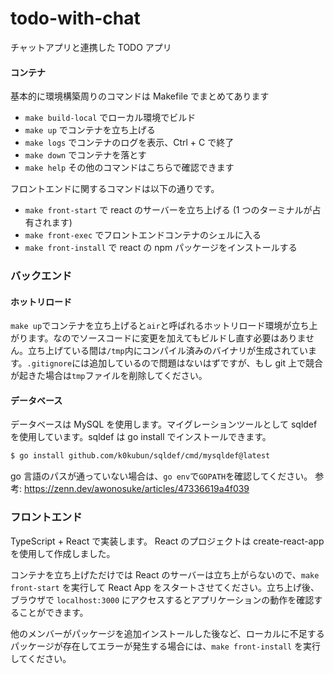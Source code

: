# todo-with-chat

チャットアプリと連携した TODO アプリ

#### コンテナ

基本的に環境構築周りのコマンドは Makefile でまとめてあります

- `make build-local` でローカル環境でビルド
- `make up` でコンテナを立ち上げる
- `make logs` でコンテナのログを表示、Ctrl + C で終了
- `make down` でコンテナを落とす
- `make help` その他のコマンドはこちらで確認できます

フロントエンドに関するコマンドは以下の通りです。

- `make front-start` で react のサーバーを立ち上げる (1 つのターミナルが占有されます)
- `make front-exec` でフロントエンドコンテナのシェルに入る
- `make front-install` で react の npm パッケージをインストールする

### バックエンド

#### ホットリロード

`make up`でコンテナを立ち上げると`air`と呼ばれるホットリロード環境が立ち上がります。なのでソースコードに変更を加えてもビルドし直す必要はありません。立ち上げている間は`/tmp`内にコンパイル済みのバイナリが生成されています。`.gitignore`には追加しているので問題はないはずですが、もし git 上で競合が起きた場合は`tmp`ファイルを削除してください。

#### データベース

データベースは MySQL を使用します。マイグレーションツールとして sqldef を使用しています。sqldef は go install でインストールできます。

```bash
$ go install github.com/k0kubun/sqldef/cmd/mysqldef@latest
```

go 言語のパスが通っていない場合は、`go env`で`GOPATH`を確認してください。
参考: https://zenn.dev/awonosuke/articles/47336619a4f039

### フロントエンド

TypeScript + React で実装します。
React のプロジェクトは create-react-app を使用して作成しました。

コンテナを立ち上げただけでは React のサーバーは立ち上がらないので、`make front-start` を実行して React App をスタートさせてください。立ち上げ後、ブラウザで `localhost:3000` にアクセスするとアプリケーションの動作を確認することができます。

他のメンバーがパッケージを追加インストールした後など、ローカルに不足するパッケージが存在してエラーが発生する場合には、`make front-install` を実行してください。
